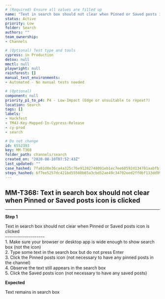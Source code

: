 ```yaml
---
# (Required) Ensure all values are filled up
name: "Text in search box should not clear when Pinned or Saved posts icon is clicked"
status: Active
priority: Low
folder: Search
authors: ""
team_ownership: 
- Channels

# (Optional) Test type and tools
cypress: in Production
detox: null
mmctl: null
playwright: null
rainforest: []
manual_test_environments: 
- Automated - No manual tests needed

# (Optional)
component: null
priority_p1_to_p4: P4 - Low-Impact (Edge or unsuitable to repeat?)
location: Search
tags: []
labels: 
- Hackfest
- TM4J-Key-Mapped-In-Cypress-Release
- cy-prod
- search

# Do not change
id: 6552393
key: MM-T368
folder_path: channels/search
created_on: "2020-08-10T07:52:43Z"
last_updated: ""
case_hashed: 7fa91d0e36ca4a325c76e91202748091eb1ec7ee60592d134701aabfb1e2668e84010378b2b0ab6e5f997f336691bb69
steps_hashed: 6f7ee5257dc421bd55508b65a3cbd52ae49c34702eed2ff0bf133dd9973e21c49bbc8a657c94c6bf3ead1dbc733b2cc3
---
```


## MM-T368: Text in search box should not clear when Pinned or Saved posts icon is clicked

---

**Step 1**

Text in search box should not clear when Pinned or Saved posts icon is clicked\
\--------------------\
1\. Make sure your browser or desktop app is wide enough to show search box (not the icon)\
2\. Type some text in the search box but do not press Enter\
3\. Click the Pinned posts icon (not necessary to have any pinned posts in the channel)\
4\. Observe the text still appears in the search box\
5\. Click the Saved posts icon (not necessary to have any saved posts)

**Expected**

Text remains in search box
